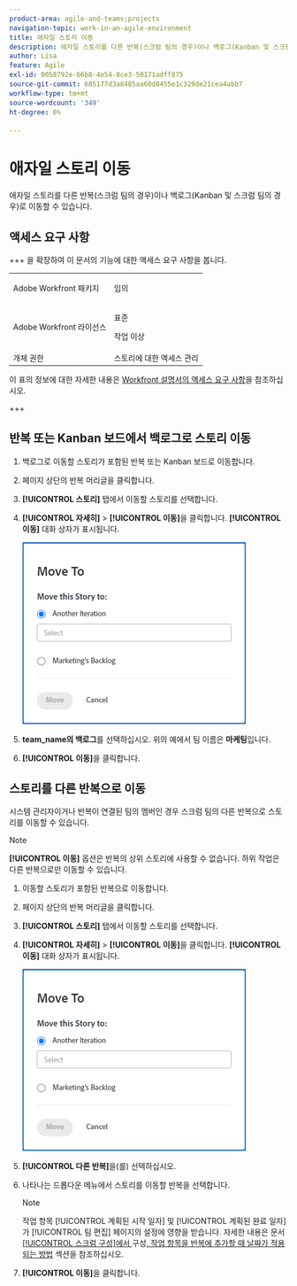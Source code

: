 ```yaml
---
product-area: agile-and-teams;projects
navigation-topic: work-in-an-agile-environment
title: 애자일 스토리 이동
description: 애자일 스토리를 다른 반복(스크럼 팀의 경우)이나 백로그(Kanban 및 스크럼 팀의 경우)로 이동할 수 있습니다.
author: Lisa
feature: Agile
exl-id: 0058792e-66b8-4e54-8ce3-50171adff875
source-git-commit: 685177d3a8485aa60d8455e1c329de21cea4abb7
workflow-type: tm+mt
source-wordcount: '349'
ht-degree: 0%

---
```


# 애자일 스토리 이동

애자일 스토리를 다른 반복(스크럼 팀의 경우)이나 백로그(Kanban 및 스크럼 팀의 경우)로 이동할 수 있습니다.

## 액세스 요구 사항

+++ 을 확장하여 이 문서의 기능에 대한 액세스 요구 사항을 봅니다.

<table style="table-layout:auto"> 
 <col> 
 </col> 
 <col> 
 </col> 
 <tbody> 
  <tr> 
   <td role="rowheader">Adobe Workfront 패키지</td> 
   <td> <p>임의</p> </td> 
  </tr> 
  <tr> 
   <td role="rowheader">Adobe Workfront 라이선스</td> 
   <td> <p>표준</p> 
   <p>작업 이상</p> </td> 
  </tr>
  <tr> 
   <td role="rowheader">개체 권한</td> 
   <td>스토리에 대한 액세스 관리</td> 
  </tr> 
 </tbody> 
</table>

이 표의 정보에 대한 자세한 내용은 [Workfront 설명서의 액세스 요구 사항](/help/quicksilver/administration-and-setup/add-users/access-levels-and-object-permissions/access-level-requirements-in-documentation.md)을 참조하십시오.

+++

## 반복 또는 Kanban 보드에서 백로그로 스토리 이동

1. 백로그로 이동할 스토리가 포함된 반복 또는 Kanban 보드로 이동합니다.
1. 페이지 상단의 반복 머리글을 클릭합니다.
1. **[!UICONTROL 스토리]** 탭에서 이동할 스토리를 선택합니다.
1. **[!UICONTROL 자세히]** > **[!UICONTROL 이동]**&#x200B;을 클릭합니다. **[!UICONTROL 이동]** 대화 상자가 표시됩니다.

   ![스토리 이동 대화 상자](assets/iteration-story-move.png)

1. **team_name의 백로그**&#x200B;를 선택하십시오. 위의 예에서 팀 이름은 **마케팅**&#x200B;입니다.

1. **[!UICONTROL 이동]**&#x200B;을 클릭합니다.

## 스토리를 다른 반복으로 이동

시스템 관리자이거나 반복이 연결된 팀의 멤버인 경우 스크럼 팀의 다른 반복으로 스토리를 이동할 수 있습니다.

>[!NOTE]
>
> **[!UICONTROL 이동]** 옵션은 반복의 상위 스토리에 사용할 수 없습니다. 하위 작업은 다른 반복으로만 이동할 수 있습니다.


1. 이동할 스토리가 포함된 반복으로 이동합니다.
1. 페이지 상단의 반복 머리글을 클릭합니다.
1. **[!UICONTROL 스토리]** 탭에서 이동할 스토리를 선택합니다.
1. **[!UICONTROL 자세히]** > **[!UICONTROL 이동]**&#x200B;을 클릭합니다. **[!UICONTROL 이동]** 대화 상자가 표시됩니다.

   ![스토리 이동 대화 상자](assets/iteration-story-move.png)

1. **[!UICONTROL 다른 반복]**&#x200B;을(를) 선택하십시오.
1. 나타나는 드롭다운 메뉴에서 스토리를 이동할 반복을 선택합니다.

   >[!NOTE]
   >
   >작업 항목 [!UICONTROL 계획된 시작 일자] 및 [!UICONTROL 계획된 완료 일자]가 [!UICONTROL 팀 편집] 페이지의 설정에 영향을 받습니다. 자세한 내용은 문서 [[!UICONTROL 스크럼 구성]에서 &#x200B;](../../agile/get-started-with-agile-in-workfront/configure-scrum.md#configure-how-dates-are-applied-when-adding-work-items-to-an-iteration)구성[, 작업 항목을 반복에 추가할 때 날짜가 적용되는 방법](../../agile/get-started-with-agile-in-workfront/configure-scrum.md) 섹션을 참조하십시오.

1. **[!UICONTROL 이동]**&#x200B;을 클릭합니다.
